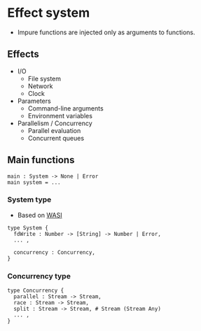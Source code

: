 # Effect system

- Impure functions are injected only as arguments to functions.

## Effects

- I/O
  - File system
  - Network
  - Clock
- Parameters
  - Command-line arguments
  - Environment variables
- Parallelism / Concurrency
  - Parallel evaluation
  - Concurrent queues

## Main functions

```
main : System -> None | Error
main system = ...
```

### System type

- Based on [WASI](https://wasi.dev/)

```
type System {
  fdWrite : Number -> [String] -> Number | Error,
  ... ,

  concurrency : Concurrency,
}
```

### Concurrency type

```
type Concurrency {
  parallel : Stream -> Stream,
  race : Stream -> Stream,
  split : Stream -> Stream, # Stream (Stream Any)
  ... ,
}
```
